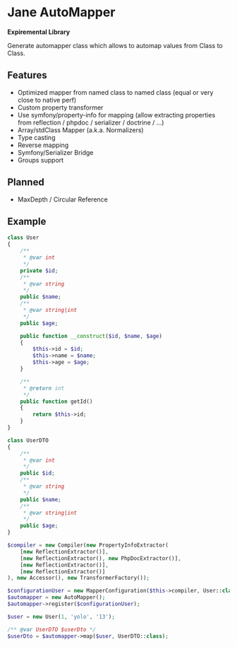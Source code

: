 # Jane AutoMapper

**Expiremental Library**

Generate automapper class which allows to automap values from Class to Class. 

## Features

 * Optimized mapper from named class to named class (equal or very close to native perf)
 * Custom property transformer
 * Use symfony/property-info for mapping (allow extracting properties from reflection / phpdoc / serializer / doctrine / ...)
 * Array/stdClass Mapper (a.k.a. Normalizers)
 * Type casting
 * Reverse mapping
 * Symfony/Serializer Bridge
 * Groups support

## Planned

 * MaxDepth / Circular Reference

## Example

```php
class User
{
    /**
     * @var int
     */
    private $id;
    /**
     * @var string
     */
    public $name;
    /**
     * @var string|int
     */
    public $age;

    public function __construct($id, $name, $age)
    {
        $this->id = $id;
        $this->name = $name;
        $this->age = $age;
    }

    /**
     * @return int
     */
    public function getId()
    {
        return $this->id;
    }
}

class UserDTO
{
    /**
     * @var int
     */
    public $id;
    /**
     * @var string
     */
    public $name;
    /**
     * @var string|int
     */
    public $age;
}

$compiler = new Compiler(new PropertyInfoExtractor(
    [new ReflectionExtractor()],
    [new ReflectionExtractor(), new PhpDocExtractor()],
    [new ReflectionExtractor()],
    [new ReflectionExtractor()]
), new Accessor(), new TransformerFactory());

$configurationUser = new MapperConfiguration($this->compiler, User::class, UserDTO::class);
$automapper = new AutoMapper();
$automapper->register($configurationUser);

$user = new User(1, 'yolo', '13');

/** @var UserDTO $userDto */
$userDto = $automapper->map($user, UserDTO::class);

```
